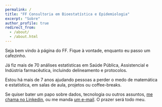 ```yaml
---
permalink: /
title: "FF Consultoria em Bioestatística e Epidemiologia"
excerpt: "Sobre"
author_profile: true
redirect_from: 
  - /about/
  - /about.html
---
```


Seja bem vindo à página do FF.
Fique à vontade, enquanto eu passo um cafezinho.

Já fiz mais de 70 análises estatísticas em Saúde Pública, Assistencial e Indústria farmacêutica, incluindo delineamento e protocolos.

Estou há mais de 7 anos ajudando pessoas a perder o medo de matemática e estatística, em salas de aula, projetos ou coffee-breaks.

Se quiser bater um papo sobre dados, tecnologia ou outros assuntos, [me chama no Linkedin](https://www.linkedin.com/in/philsf/), ou me manda [um e-mail](mailto:prof.felipefigueiredo@gmail.com).
O prazer será todo meu.

